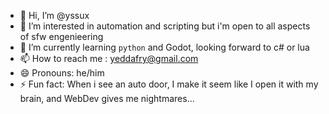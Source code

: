 - 👋 Hi, I’m @yssux
- 👀 I’m interested in automation and scripting but i'm open to all aspects of sfw engenieering
- 🌱 I’m currently learning `python` and Godot, looking forward to c# or lua
- 📫 How to reach me : yeddafry@gmail.com
- 😄 Pronouns: he/him
- ⚡ Fun fact: When i see an auto door, I make it seem like I open it with my brain, and WebDev gives me nightmares...

<!---
yssux/yssux is a ✨ special ✨ repository because its `README.md` (this file) appears on your GitHub profile.
You can click the Preview link to take a look at your changes.
--->
